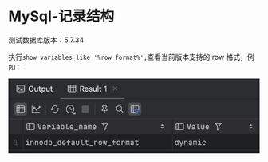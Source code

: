 # MySql-记录结构

测试数据库版本：5.7.34



执行`show variables like '%row_format%';`查看当前版本支持的 row 格式，例如：

![image-20250513205922624](images/image-20250513205922624.png)



